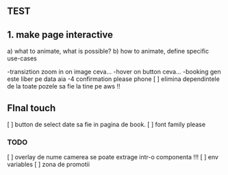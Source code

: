 ## TEST

## 1. make page interactive

a) what to animate, what is possible?
b) how to animate, define specific use-cases

-transiztion zoom in on image ceva...
-hover on button ceva...
-booking gen este liber pe data aia
-4 confirmation please phone 
[ ] elimina dependintele de la toate pozele sa fie la tine pe aws !!

## FInal touch
[ ] button de select date sa fie in pagina de book.
[ ] font family please


### TODO
[ ] overlay de nume camerea se poate extrage intr-o componenta !!!
[ ] env variables
[ ] zona de promotii
